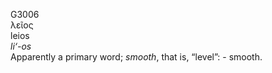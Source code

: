 <body>
  <p>G3006<br>  λεῖος  <br> leios  <br><i>li‘-os </i><br>Apparently a primary word; <i>smooth</i>, that is, “level”: - smooth.<br></p>
 </body>